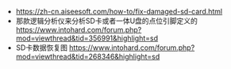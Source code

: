 - https://zh-cn.aiseesoft.com/how-to/fix-damaged-sd-card.html
- 那款逻辑分析仪来分析SD卡或者一体U盘的点位引脚定义的 https://www.intohard.com/forum.php?mod=viewthread&tid=356991&highlight=sd
- SD卡数据恢复图 https://www.intohard.com/forum.php?mod=viewthread&tid=268346&highlight=sd
